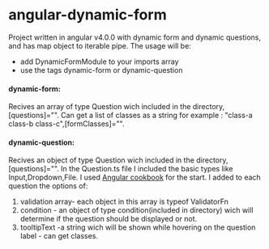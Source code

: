# angular-dynamic-form
Project written in angular v4.0.0 with dynamic form and dynamic questions, and has map object to iterable pipe.
The usage will be:
- add DynamicFormModule to your imports array
- use the tags dynamic-form or dynamic-question

#### dynamic-form:
Recives an array of type Question wich included in the directory, [questions]="".
Can get a list of classes as a string for example : "class-a class-b class-c",[formClasses]="".

#### dynamic-question:
Recives an object of type Question wich included in the directory,[questions]="". In the Question.ts file I included the basic types
like Input,Dropdown,File. I used [Angular cookbook](https://angular.io/docs/ts/latest/cookbook/dynamic-form.html "Angular.io Dynamic-Form cookbook")
for the start.
I added to each question the options of:
1. validation array- each object in this array is typeof ValidatorFn
2. condition - an object of type condition(included in directory) wich will determine if the question should be displayed or not.
3. tooltipText -a string wich will be shown while hovering on the question label - can get classes.
